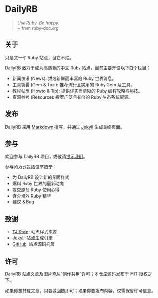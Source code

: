 # DailyRB 

> *Use Ruby. Be happy.*  
> ~ from ruby-doc.org

## 关于

只是又一个 Ruby 站点，但它不烂。

DailyRB 致力于成为高质量的中文 Ruby 站点，目前主要开设以下四个栏目：

* 新闻快讯 (News): 烘焙新鲜而丰富的 Ruby 世界消息。
* 工具锦囊 (Gem & Tool): 推荐流行且实用的 Ruby Gem 及工具。
* 教程帖示 (Howto & Tip): 提供详实而清晰的 Ruby 编程攻略与秘技。
* 资源参考 (Resource): 搜罗广泛且有价的 Ruby 生态系统资源。

## 发布 

DailyRB 采用 [Markdown](http://markdown.tw) 撰写，并通过 [Jekyll](http://github.com/mojombo/jekyll) 生成最终页面。

## 参与

欢迎参与 DailyRB 项目，或敬请[提示我们](http://dailyrb.org/submit.html)。

参与的方式包括但不限于：

* 为 DailyRB 设计新的界面样式
* 爆料 Ruby 世界的最新动向
* 提交原创 Ruby 使用心得
* 译介境外 Ruby 精华
* 建议 & Bug

## 致谢

* [TJ Stein](http://tjstein.com): 站点样式来源
* [Jekyll](http://jekyllrb.com): 站点生成引擎
* [GitHub](http://github.com): 站点源码托管

## 许可

DailyRB 站点文章及图片遵从“创作共用”许可；本仓库源码发布于 MIT 授权之下。

如果你想转载文章，只要做回链即可；如果你要发布内容，仅需保留许可信息。
